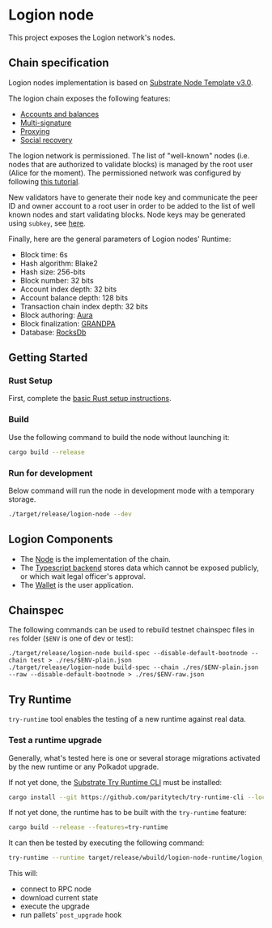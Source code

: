 # Logion node

This project exposes the Logion network's nodes.

## Chain specification

Logion nodes implementation is based on
[Substrate Node Template v3.0](https://github.com/substrate-developer-hub/substrate-node-template/releases/tag/v3.0.0%2B1).

The logion chain exposes the following features:
- [Accounts and balances](https://substrate.dev/rustdocs/v3.0.0/pallet_balances/index.html)
- [Multi-signature](https://substrate.dev/rustdocs/v3.0.0/pallet_multisig/index.html)
- [Proxying](https://substrate.dev/rustdocs/v3.0.0/pallet_proxy/index.html)
- [Social recovery](https://substrate.dev/rustdocs/v3.0.0/pallet_recovery/index.html)

The logion network is permissioned. The list of "well-known" nodes (i.e. nodes that are authorized to
validate blocks) is managed by the root user (Alice for the moment). The permissioned network was configured by
following [this tutorial](https://substrate.dev/docs/en/tutorials/build-permission-network/).

New validators have to generate their node key and communicate the peer ID and owner account to a root user in order
to be added to the
list of well known nodes and start validating blocks. Node keys may be generated
using `subkey`, see [here](https://substrate.dev/docs/en/knowledgebase/integrate/subkey#generating-node-keys).

Finally, here are the general parameters of Logion nodes' Runtime:
- Block time: 6s
- Hash algorithm: Blake2
- Hash size: 256-bits
- Block number: 32 bits
- Account index depth: 32 bits
- Account balance depth: 128 bits
- Transaction chain index depth: 32 bits
- Block authoring: [Aura](https://substrate.dev/docs/en/knowledgebase/advanced/consensus#aura)
- Block finalization: [GRANDPA](https://substrate.dev/docs/en/knowledgebase/advanced/consensus#grandpa)
- Database: [RocksDb](https://rocksdb.org/)

## Getting Started

### Rust Setup

First, complete the [basic Rust setup instructions](./docs/rust-setup.md).

### Build

Use the following command to build the node without launching it:

```sh
cargo build --release
```

### Run for development

Below command will run the node in development mode with a temporary storage.

```sh
./target/release/logion-node --dev
```

## Logion Components

* The [Node](https://github.com/logion-network/logion-node) is the implementation of the chain.
* The [Typescript backend](https://github.com/logion-network/logion-backend-ts) stores data which cannot be exposed publicly, or which wait legal officer's approval.
* The [Wallet](https://github.com/logion-network/logion-wallet) is the user application.

## Chainspec

The following commands can be used to rebuild testnet chainspec files in `res` folder (`$ENV` is one of dev or test):

```
./target/release/logion-node build-spec --disable-default-bootnode --chain test > ./res/$ENV-plain.json
./target/release/logion-node build-spec --chain ./res/$ENV-plain.json --raw --disable-default-bootnode > ./res/$ENV-raw.json
```

## Try Runtime

`try-runtime` tool enables the testing of a new runtime against real data.

### Test a runtime upgrade

Generally, what's tested here is one or several storage migrations activated by the new runtime or any Polkadot upgrade.

If not yet done, the [Substrate Try Runtime CLI](https://github.com/paritytech/try-runtime-cli) must be installed:

```sh
cargo install --git https://github.com/paritytech/try-runtime-cli --locked
```

If not yet done, the runtime has to be built with the `try-runtime` feature:

```sh
cargo build --release --features=try-runtime
```

It can then be tested by executing the following command:

```sh
try-runtime --runtime target/release/wbuild/logion-node-runtime/logion_node_runtime.compact.compressed.wasm on-runtime-upgrade live --uri wss://rpc01.logion.network:443
```

This will:
- connect to RPC node
- download current state
- execute the upgrade
- run pallets' `post_upgrade` hook
